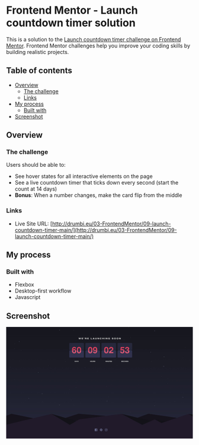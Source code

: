 # Frontend Mentor - Launch countdown timer solution

This is a solution to the [Launch countdown timer challenge on Frontend Mentor](https://www.frontendmentor.io/challenges/launch-countdown-timer-N0XkGfyz-). Frontend Mentor challenges help you improve your coding skills by building realistic projects. 

## Table of contents

- [Overview](#overview)
  - [The challenge](#the-challenge)
  - [Links](#links)
- [My process](#my-process)
  - [Built with](#built-with)
- [Screenshot](#screenshot)

## Overview

### The challenge

Users should be able to:

- See hover states for all interactive elements on the page
- See a live countdown timer that ticks down every second (start the count at 14 days)
- **Bonus**: When a number changes, make the card flip from the middle

### Links

- Live Site URL: [http://drumbi.eu/03-FrontendMentor/09-launch-countdown-timer-main/](http://drumbi.eu/03-FrontendMentor/09-launch-countdown-timer-main/)

## My process

### Built with

- Flexbox
- Desktop-first workflow
- Javascript

## Screenshot

![](./screenShot/screenshot.jpg)

